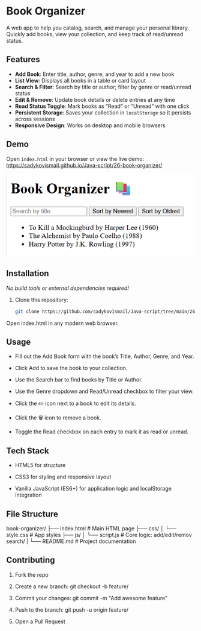 # Book Organizer

A web app to help you catalog, search, and manage your personal library. Quickly add books, view your collection, and keep track of read/unread status.

## Features

- **Add Book**: Enter title, author, genre, and year to add a new book  
- **List View**: Displays all books in a table or card layout  
- **Search & Filter**: Search by title or author; filter by genre or read/unread status  
- **Edit & Remove**: Update book details or delete entries at any time  
- **Read Status Toggle**: Mark books as “Read” or “Unread” with one click  
- **Persistent Storage**: Saves your collection in `localStorage` so it persists across sessions  
- **Responsive Design**: Works on desktop and mobile browsers  

## Demo

Open `index.html` in your browser or view the live demo:  
<https://sadykovismail.github.io/Java-script/26-book-organizer/>

![Screenshot of the Book Organizer app](./screenshot.png)

## Installation

_No build tools or external dependencies required!_

1. Clone this repository:  
   ```bash
   git clone https://github.com/sadykovIsmail/Java-script/tree/main/26-book-organizer
Open index.html in any modern web browser.

## Usage
- Fill out the Add Book form with the book’s Title, Author, Genre, and Year.

- Click Add to save the book to your collection.

- Use the Search bar to find books by Title or Author.

- Use the Genre dropdown and Read/Unread checkbox to filter your view.

- Click the ✏️ icon next to a book to edit its details.

- Click the 🗑️ icon to remove a book.

- Toggle the Read checkbox on each entry to mark it as read or unread.

## Tech Stack
- HTML5 for structure

- CSS3 for styling and responsive layout

- Vanilla JavaScript (ES6+) for application logic and localStorage integration

## File Structure

book-organizer/
├── index.html           # Main HTML page
├── css/
│   └── style.css       # App styles
├── js/
│   └── script.js       # Core logic: add/edit/remov search/
|
└── README.md            # Project documentation

## Contributing
1) Fork the repo

2) Create a new branch:
git checkout -b feature/<your-branch-name>

3) Commit your changes:
git commit -m "Add awesome feature"

4) Push to the branch:
git push -u origin feature/<your-branch-name>

5) Open a Pull Request